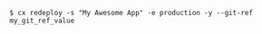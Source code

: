 <!-- usedin: [ _includes/_inlines/Toolbelt/common/redeploy] - layout:code post: redeploy_examples -->

```
$ cx redeploy -s "My Awesome App" -e production -y --git-ref my_git_ref_value
```
